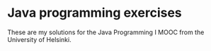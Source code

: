 # Java programming exercises

These are my solutions for the Java Programming I MOOC from the University of
Helsinki.
